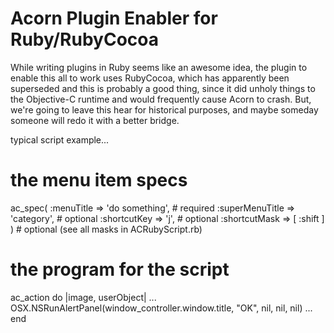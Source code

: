 # Acorn Plugin Enabler for Ruby/RubyCocoa

While writing plugins in Ruby seems like an awesome idea, the plugin to enable
this all to work uses RubyCocoa, which has apparently been superseded and this
is probably a good thing, since it did unholy things to the Objective-C runtime
and would frequently cause Acorn to crash.  But, we're going to leave this hear
for historical purposes, and maybe someday someone will redo it with a better
bridge.

typical script example...

  # the menu item specs
  ac_spec( :menuTitle      => 'do something', # required
           :superMenuTitle => 'category',     # optional
           :shortcutKey    => 'j',            # optional
           :shortcutMask   => [ :shift ] )    # optional (see all masks in ACRubyScript.rb)

  # the program for the script
  ac_action do |image, userObject|
    ...
    OSX.NSRunAlertPanel(window_controller.window.title, "OK", nil, nil, nil)
    ...
  end
